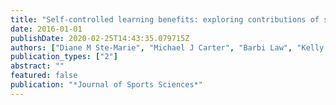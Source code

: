 ```yaml
---
title: "Self-controlled learning benefits: exploring contributions of self-efficacy and intrinsic motivation via path analysis"
date: 2016-01-01
publishDate: 2020-02-25T14:43:35.079715Z
authors: ["Diane M Ste-Marie", "Michael J Carter", "Barbi Law", "Kelly Vertes", "Victoria Smith"]
publication_types: ["2"]
abstract: ""
featured: false
publication: "*Journal of Sports Sciences*"
---
```


